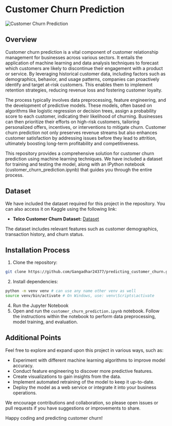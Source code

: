 # Customer Churn Prediction

![Customer Churn Prediction](https://user-images.githubusercontent.com/58620359/174948746-5dc3418a-8296-4cc8-9561-f8f12ca9a0a4.png)


## Overview
Customer churn prediction is a vital component of customer relationship management for businesses across various sectors. It entails the application of machine learning and data analysis techniques to forecast which customers are likely to discontinue their engagement with a product or service. By leveraging historical customer data, including factors such as demographics, behavior, and usage patterns, companies can proactively identify and target at-risk customers. This enables them to implement retention strategies, reducing revenue loss and fostering customer loyalty.

The process typically involves data preprocessing, feature engineering, and the development of predictive models. These models, often based on algorithms like logistic regression or decision trees, assign a probability score to each customer, indicating their likelihood of churning. Businesses can then prioritize their efforts on high-risk customers, tailoring personalized offers, incentives, or interventions to mitigate churn. Customer churn prediction not only preserves revenue streams but also enhances customer satisfaction by addressing issues before they lead to attrition, ultimately boosting long-term profitability and competitiveness.

This repository provides a comprehensive solution for customer churn prediction using machine learning techniques. We have included a dataset for training and testing the model, along with an IPython notebook (customer_churn_prediction.ipynb) that guides you through the entire process.

## Dataset
We have included the dataset required for this project in the repository. You can also access it on Kaggle using the following link:
* **Telco Customer Churn Dataset:** [Dataset](https://www.kaggle.com/blastchar/telco-customer-churn)

The dataset includes relevant features such as customer demographics, transaction history, and churn status.


## Installation Process

1. Clone the repository:

```bash
git clone https://github.com/Gangadhar24377/predicting_customer_churn.git
```
2. Install dependencies:
```bash
python -m venv venv # can use any name other venv as well
source venv/bin/activate # On Windows, use: venv\Scripts\activate
 ```
4. Run the Jupyter Notebook
5. Open and run the `customer_churn_prediction.ipynb` notebook. Follow the instructions within the notebook to perform data preprocessing, model training, and evaluation.

## Additional Points

Feel free to explore and expand upon this project in various ways, such as:

* Experiment with different machine learning algorithms to improve model accuracy.
* Conduct feature engineering to discover more predictive features.
* Create visualizations to gain insights from the data.
* Implement automated retraining of the model to keep it up-to-date.
* Deploy the model as a web service or integrate it into your business operations.
  
We encourage contributions and collaboration, so please open issues or pull requests if you have suggestions or improvements to share.

Happy coding and predicting customer churn!

